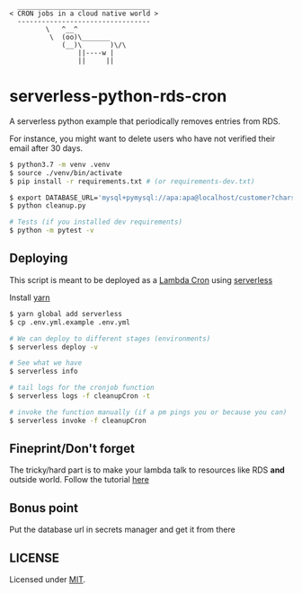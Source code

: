 ```
  _________________________________
< CRON jobs in a cloud native world >
  ---------------------------------
         \   ^__^
          \  (oo)\_______
             (__)\       )\/\
                 ||----w |
                 ||     ||

```

# serverless-python-rds-cron

A serverless python example that periodically removes entries from RDS.

For instance, you might want to delete users who have not verified their
email after 30 days.

```bash
$ python3.7 -m venv .venv
$ source ./venv/bin/activate
$ pip install -r requirements.txt # (or requirements-dev.txt)

$ export DATABASE_URL='mysql+pymysql://apa:apa@localhost/customer?charset=utf8mb4'
$ python cleanup.py

# Tests (if you installed dev requirements)
$ python -m pytest -v
```

## Deploying

This script is meant to be deployed as a [Lambda Cron](https://docs.aws.amazon.com/lambda/latest/dg/tutorial-scheduled-events-schedule-expressions.html)
using [serverless](https://serverless.com/)

Install [yarn](https://yarnpkg.com/lang/en/)

```bash
$ yarn global add serverless
$ cp .env.yml.example .env.yml

# We can deploy to different stages (environments)
$ serverless deploy -v

# See what we have
$ serverless info

# tail logs for the cronjob function
$ serverless logs -f cleanupCron -t

# invoke the function manually (if a pm pings you or because you can)
$ serverless invoke -f cleanupCron
```

## Fineprint/Don't forget

The tricky/hard part is to make your lambda talk to resources like RDS **and**
outside world. Follow the tutorial [here](https://aws.amazon.com/premiumsupport/knowledge-center/internet-access-lambda-function/)

## Bonus point

Put the database url in secrets manager and get it from there


## LICENSE

Licensed under [MIT](./LICENSE).

